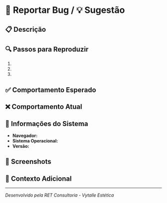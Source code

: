 # 🐛 Reportar Bug / 💡 Sugestão

## 📋 Descrição
<!-- Descreva o problema ou sugestão de forma clara e concisa -->

## 🔍 Passos para Reproduzir
1. 
2. 
3. 

## ✅ Comportamento Esperado
<!-- O que deveria acontecer -->

## ❌ Comportamento Atual
<!-- O que está acontecendo -->

## 📱 Informações do Sistema
- **Navegador:** 
- **Sistema Operacional:** 
- **Versão:** 

## 📸 Screenshots
<!-- Se aplicável, adicione screenshots -->

## 🔧 Contexto Adicional
<!-- Qualquer outra informação relevante -->

---
*Desenvolvido pela RET Consultoria - Vytalle Estética* 